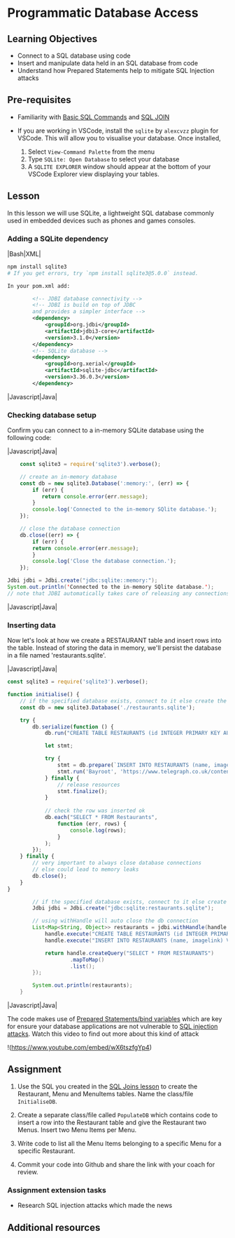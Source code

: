 # Programmatic Database Access

## Learning Objectives
* Connect to a SQL database using code 
* Insert and manipulate data held in an SQL database from code
* Understand how Prepared Statements help to mitigate SQL Injection attacks

## Pre-requisites
* Familiarity with [Basic SQL Commands](/curriculum/Bootcamp/Unit-3-Relational_Databases/0.3.3-Basic_SQL_Commands.html) and [SQL JOIN](/curriculum/Bootcamp/Unit-3-Relational_Databases/0.3.4-SQL_Joins.html)

* If you are working in VSCode, install the `sqlite` by `alexcvzz` plugin for VSCode. This will allow you to visualise your database. Once installed,
  1. Select `View-Command Palette` from the menu
  2. Type `SQLite: Open Database` to select your database
  3. A `SQLITE EXPLORER` window should appear at the bottom of your VSCode Explorer view displaying your tables. 

## Lesson
In this lesson we will use SQLite, a lightweight SQL database commonly used in embedded devices such as phones and games consoles. 

### Adding a SQLite dependency

|Bash|XML|
```bash
npm install sqlite3
# If you get errors, try `npm install sqlite3@5.0.0` instead.
```
```xml
In your pom.xml add:

        <!-- JDBI database connectivity -->
        <!-- JDBI is build on top of JDBC
        and provides a simpler interface -->
        <dependency>
            <groupId>org.jdbi</groupId>
            <artifactId>jdbi3-core</artifactId>
            <version>3.1.0</version>
        </dependency>
        <!-- SQLite database -->
        <dependency>
            <groupId>org.xerial</groupId>
            <artifactId>sqlite-jdbc</artifactId>
            <version>3.36.0.3</version>
        </dependency>
```
|Javascript|Java|

### Checking database setup
Confirm you can connect to a in-memory SQLite database using the following code:

|Javascript|Java|
```javascript
    const sqlite3 = require('sqlite3').verbose();

    // create an in-memory database
    const db = new sqlite3.Database(':memory:', (err) => {
        if (err) {
           return console.error(err.message);
        }
        console.log('Connected to the in-memory SQlite database.');
    });

    // close the database connection
    db.close((err) => {
        if (err) {
        return console.error(err.message);
        }
        console.log('Close the database connection.');
    });
```
```java
Jdbi jdbi = Jdbi.create("jdbc:sqlite::memory:");
System.out.println('Connected to the in-memory SQlite database.');
// note that JDBI automatically takes care of releasing any connections after use
```
|Javascript|Java|

### Inserting data
Now let's look at how we create a RESTAURANT table and insert rows into the table. Instead of storing the data in memory, we'll persist the database in a file named 'restaurants.sqlite'.

|Javascript|Java|
```javascript
const sqlite3 = require('sqlite3').verbose();

function initialise() {
    // if the specified database exists, connect to it else create the database
    const db = new sqlite3.Database('./restaurants.sqlite');

    try {
        db.serialize(function () { 
            db.run("CREATE TABLE RESTAURANTS (id INTEGER PRIMARY KEY AUTOINCREMENT, name TEXT, imagelink TEXT)");

            let stmt;

            try {
                stmt = db.prepare(`INSERT INTO RESTAURANTS (name, imagelink) VALUES (?, ?)`);
                stmt.run('Bayroot', 'https://www.telegraph.co.uk/content/dam/Travel/Destinations/Europe/England/Brighton/brighton-restaurants-hotel-du-vin-bistro.jpg');
            } finally {
                // release resources 
                stmt.finalize();
            }
        
            // check the row was inserted ok
            db.each("SELECT * FROM Restaurants",
                function (err, rows) {  
                    console.log(rows);  
                }
            );
        });
    } finally { 
        // very important to always close database connections
        // else could lead to memory leaks
        db.close();
    }
}
```
```java
        // if the specified database exists, connect to it else create the database
        Jdbi jdbi = Jdbi.create("jdbc:sqlite:restaurants.sqlite");

        // using withHandle will auto close the db connection
        List<Map<String, Object>> restaurants = jdbi.withHandle(handle -> {
            handle.execute("CREATE TABLE RESTAURANTS (id INTEGER PRIMARY KEY AUTOINCREMENT, name TEXT, imagelink TEXT)");
            handle.execute("INSERT INTO RESTAURANTS (name, imagelink) VALUES (?, ?)", "Bayroot", "https://www.telegraph.co.uk/content/dam/Travel/Destinations/Europe/England/Brighton/brighton-restaurants-hotel-du-vin-bistro.jpg");

            return handle.createQuery("SELECT * FROM RESTAURANTS")
                    .mapToMap()
                    .list();
        });

        System.out.println(restaurants);
    }
```
|Javascript|Java|
    

The code makes use of [Prepared Statements/bind variables](https://cheatsheetseries.owasp.org/cheatsheets/SQL_Injection_Prevention_Cheat_Sheet.html) which are key for ensure your database applications are not vulnerable to [SQL injection attacks](https://portswigger.net/web-security/sql-injection). Watch this video to find out more about this kind of attack

!(https://www.youtube.com/embed/wX6tszfgYp4)

## Assignment
1. Use the SQL you created in the [SQL Joins lesson](curriculum/Bootcamp/Unit-3-Relational_Databases/0.3.4-SQL_Joins) to create the Restaurant, Menu and MenuItems tables. Name the class/file `InitialiseDB`.

1. Create a separate class/file called `PopulateDB` which contains code to insert a row into the Restaurant table and give the Restaurant two Menus. Insert two Menu Items per Menu. 

1. Write code to list all the Menu Items belonging to a specific Menu for a specific Restaurant.

1. Commit your code into Github and share the link with your coach for review.

### Assignment extension tasks
* Research SQL injection attacks which made the news 

## Additional resources
